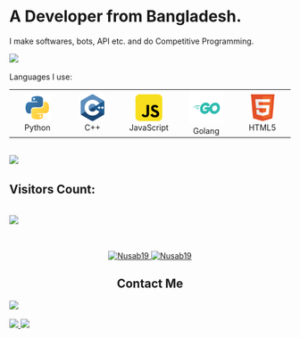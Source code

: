 <h1>A Developer from Bangladesh.</h1>

I make softwares, bots, API etc. and do Competitive Programming.

<img src="https://user-images.githubusercontent.com/73097560/115834477-dbab4500-a447-11eb-908a-139a6edaec5c.gif">

Languages I use:


<div align="center">
  <table>
    <tr>
      <td align="center" width="96">
        <img src="https://raw.githubusercontent.com/Nusab19/Nusab19/main/images/python.svg" width="48" height="48" alt="Python" />
        <br>Python
      </td>
      <td align="center" width="96">
        <img src="https://raw.githubusercontent.com/Nusab19/Nusab19/main/images/cpp.svg" width="48" height="48" alt="C++" />
        <br>C++
      </td>
      <td align="center" width="96">
        <img src="https://raw.githubusercontent.com/Nusab19/Nusab19/main/images/javascript.svg" width="48" height="48" alt="JavaScript" />
        <br>JavaScript
      </td>
      <td align="center" width="96">
        <img src="https://raw.githubusercontent.com/Nusab19/Nusab19/main/images/golang.svg" width="60" height="60" alt="Golang" />
        <br>Golang
      </td>
      <td align="center" width="96">
        <img src="https://raw.githubusercontent.com/Nusab19/Nusab19/main/images/html.svg" width="48" height="48" alt="HTML5" />
        <br>HTML5
      </td>
    </tr>
  </table>
</div>
</table>
</div>

<br>
<img src="https://user-images.githubusercontent.com/73097560/115834477-dbab4500-a447-11eb-908a-139a6edaec5c.gif">

<p align="center">
  <h2>Visitors Count:</h2>
  <br>

  <img src="https://profile-counter.glitch.me/Nusab19/count.svg">

</p>

<br>
<p align="center">
  <a href="https://github.com/Nusab19">
    <img height="191px" src="https://github-readme-stats.vercel.app/api/top-langs?username=Nusab19&show_icons=true&locale=en&layout=compact" alt="Nusab19" />


  <img height="191px" src="https://github-readme-stats.vercel.app/api?username=Nusab19&show_icons=true&locale=en" alt="Nusab19" />
</a>
</p>

<h2 align="center">Contact Me</h2>

<div>
  <p margin-right="100px">
  <a href="https://t.me/Nusab19" target="_blank">
    <img height="23px" src="https://img.shields.io/badge/-Nusab19-00a5c9?style=flat&logo=Telegram&logoColor=white">
  </a>
  </p>
  <a href="https://www.linkedin.com/in/nusabtaha" target="_blank">
    <img height="23px" src="https://img.shields.io/badge/-Nusab Taha-blue?style=flat&logo=Linkedin&logoColor=white">
  </a>
  <a href="mailto:nusabtaha33@gmail.com">
    <img height="23px" src="https://img.shields.io/badge/-Nusab-d14836?style=flat&logo=Gmail&logoColor=white">
  </a>
</div>
